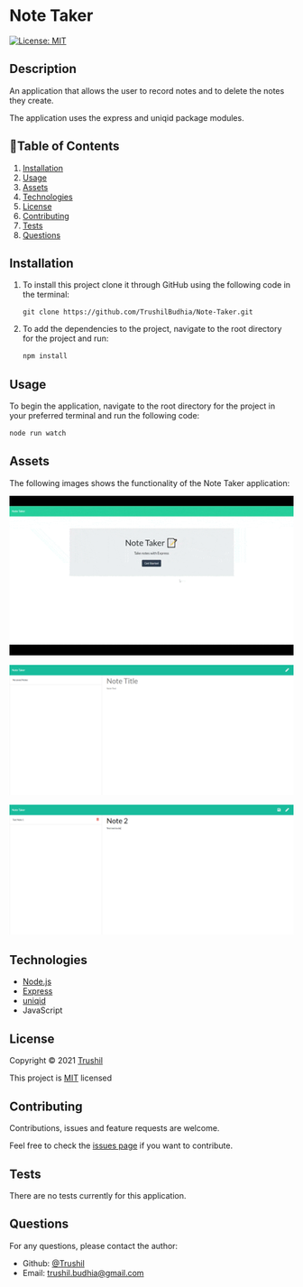 # Note Taker

[![License: MIT](https://img.shields.io/badge/License-MIT-brightgreen.svg)](https://opensource.org/licenses/MIT)

## Description

An application that allows the user to record notes and to delete the notes they create.

The application uses the express and uniqid package modules.

## 📖Table of Contents
1. [Installation](#installation)
2. [Usage](#usage)
3. [Assets](#assets)
4. [Technologies](#Technologies)
5. [License](#license)
6. [Contributing](#contributing)
7. [Tests](#tests)
8. [Questions](#questions)

## Installation
1. To install this project clone it through GitHub using the following code in the terminal: 
    ``` 
    git clone https://github.com/TrushilBudhia/Note-Taker.git
    ```
2. To add the dependencies to the project, navigate to the root directory for the project and run:
    ```js
    npm install
    ```
    
## Usage
To begin the application, navigate to the root directory for the project in your preferred terminal and run the following code:
```js
node run watch
```

## Assets
The following images shows the functionality of the Note Taker application:

![Note Taker animated gif of the applications functionality.](./assets/images/Note-Taker-Preview.gif)

![Note Taker screenshot landing page.](./assets/images/Note-Taker-Preview-1.png)

![Note Taker notes page.](./assets/images/Note-Taker-Preview-2.png)

## Technologies
- [Node.js](https://nodejs.org/en/docs/)
- [Express](http://expressjs.com/)
- [uniqid](https://www.npmjs.com/package/uniqid)
- JavaScript

## License
Copyright © 2021 [Trushil](https://github.com/TrushilBudhia)

This project is [MIT](./LICENSE) licensed

## Contributing
Contributions, issues and feature requests are welcome.

Feel free to check the [issues page](https://github.com/TrushilBudhia/Note-Taker/issues) if you want to contribute.

## Tests
There are no tests currently for this application.

## Questions
For any questions, please contact the author:

- Github: [@Trushil](https://github.com/TrushilBudhia)
- Email: trushil.budhia@gmail.com
